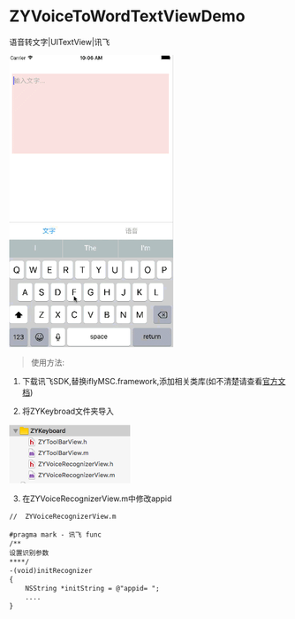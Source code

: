 # ZYVoiceToWordTextViewDemo
语音转文字|UITextView|讯飞

![voiceToWord](voiceToWord.gif)


> 使用方法:

1. 下载讯飞SDK,替换iflyMSC.framework,添加相关类库(如不清楚请查看[官方文档](http://www.xfyun.cn/doccenter/iOS))

2. 将ZYKeybroad文件夹导入


![ZYKeybroad](ZYKeybroad.png)

3. 在ZYVoiceRecognizerView.m中修改appid
```
//  ZYVoiceRecognizerView.m

#pragma mark - 讯飞 func
/**
设置识别参数
****/
-(void)initRecognizer
{
    NSString *initString = @"appid= ";
    ....
}

```





